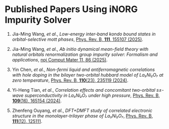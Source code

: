 # Published Papers Using iNORG Impurity Solver

1. Jia-Ming Wang, *et al*., *Low-energy inter-band kondo bound states in orbital-selective mott phases*, [Phys. Rev. B, **111**, 155107 (2025)](https://journals.aps.org/prb/abstract/10.1103/PhysRevB.111.155107).

2. Jia-Ming Wang, *et al*., *Ab initio dynamical mean-field theory with natural orbitals renormalization group impurity solver: Formalism and applications*, [npj Comput Mater 11, 86 (2025)](https://www.nature.com/articles/s41524-025-01586-6).

3. Yin Chen, *et al*., *Non-fermi liquid and antiferromagnetic correlations with hole doping in the bilayer two-orbital hubbard model of La₃Ni₂O₇ at zero temperature*, [Phys. Rev. B, **110**(23), 235119 (2024)](https://journals.aps.org/prb/abstract/10.1103/PhysRevB.109.165154).

4. Yi-Heng Tian, *et al*., *Correlation effects and concomitant two-orbital s±-wave superconductivity in La₃Ni₂O₇ under high pressure*, [Phys. Rev. B, **109**(16), 165154 (2024)](https://journals.aps.org/prb/abstract/10.1103/PhysRevB.109.165154).

5. Zhenfeng Ouyang, *et al*., *DFT+DMFT study of correlated electronic structure in the monolayer-trilayer phase of La₃Ni₂O₇*, [Phys. Rev. B, **111**(12), 125111](https://journals.aps.org/prb/abstract/10.1103/PhysRevB.111.125111).
